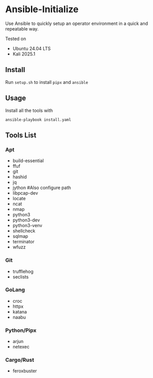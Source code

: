 # Ansible-Initialize 

Use Ansible to quickly setup an operator environment in a quick and repeatable way.

Tested on 

- Ubuntu 24.04 LTS
- Kali 2025.1

## Install

Run `setup.sh` to install `pipx` and `ansible`

## Usage

Install all the tools with

`ansible-playbook install.yaml`

## Tools List

### Apt

- build-essential
- ffuf
- git
- hashid
- jq
- jython #Also configure path
- libpcap-dev
- locate
- ncat
- nmap
- python3
- python3-dev
- python3-venv
- shellcheck
- sqlmap
- terminator
- wfuzz

### Git

- trufflehog
- seclists

### GoLang

- croc
- httpx
- katana
- naabu

### Python/Pipx

- arjun
- netexec

### Cargo/Rust

- feroxbuster

